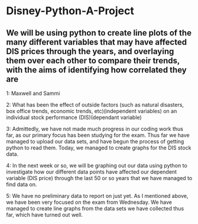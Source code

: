 # Disney-Python-A-Project
## We will be using python to create line plots of the many different variables that may have affected DIS prices through the years, and overlaying them over each other to compare their trends, with the aims of identifying how correlated they are
1: Maxwell and Sammi

2: What has been the effect of outside factors (such as natural disasters, box office trends, economic trends, etc)(independent variables) on an individual stock performance (DIS)(dependant variable)

3: Admittedly, we have not made much progress in our coding work thus far, as our primary focus has been studying for the exam. Thus far we have managed to upload our data sets, and have begun the process of getting python to read them. Today, we managed to create graphs for the DIS stock data.

4: In the next week or so, we will be graphing out our data using python to investigate how our different data points have affected our dependent variable (DIS price) through the last 50 or so years that we have managed to find data on.

5: We have no preliminary data to report on just yet. As I mentioned above, we have been very focused on the exam from Wednesday. We have managed to create line graphs from the data sets we have collected thus far, which have turned out well.
